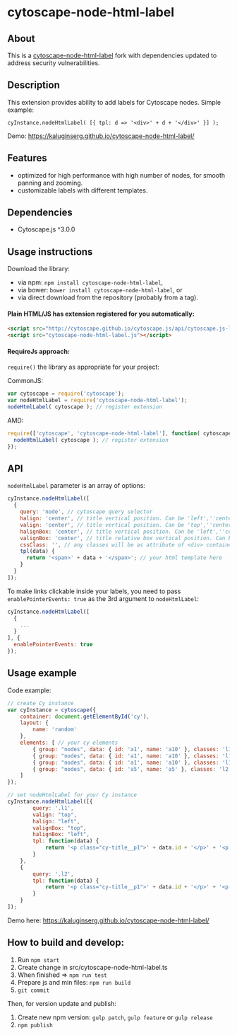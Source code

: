 cytoscape-node-html-label
================================================================================

## About

This is a [cytoscape-node-html-label](https://github.com/kaluginserg/cytoscape-node-html-label) fork with dependencies updated to address security vulnerabilities.

## Description

This extension provides ability to add labels for Cytoscape nodes. Simple example:

`cyInstance.nodeHtmlLabel( [{ tpl: d => '<div>' + d + '</div>' }] );`

Demo: https://kaluginserg.github.io/cytoscape-node-html-label/

## Features
- optimized for high performance with high number of nodes, for smooth panning and zooming.
- customizable labels with different templates.

## Dependencies

 * Cytoscape.js ^3.0.0


## Usage instructions

Download the library:
 * via npm: `npm install cytoscape-node-html-label`,
 * via bower: `bower install cytoscape-node-html-label`, or
 * via direct download from the repository (probably from a tag).

#### Plain HTML/JS has extension registered for you automatically:
```html
<script src="http://cytoscape.github.io/cytoscape.js/api/cytoscape.js-latest/cytoscape.min.js"></script>
<script src="cytoscape-node-html-label.js"></script>
```

#### RequireJs approach:
`require()` the library as appropriate for your project:

CommonJS:
```js
var cytoscape = require('cytoscape');
var nodeHtmlLabel = require('cytoscape-node-html-label');
nodeHtmlLabel( cytoscape ); // register extension
```

AMD:
```js
require(['cytoscape', 'cytoscape-node-html-label'], function( cytoscape, nodeHtmlLabel ){
  nodeHtmlLabel( cytoscape ); // register extension
});
```


## API

`nodeHtmlLabel` parameter is an array of options:

```js
cyInstance.nodeHtmlLabel([
  {
    query: 'node', // cytoscape query selector
    halign: 'center', // title vertical position. Can be 'left',''center, 'right'
    valign: 'center', // title vertical position. Can be 'top',''center, 'bottom'
    halignBox: 'center', // title vertical position. Can be 'left',''center, 'right'
    valignBox: 'center', // title relative box vertical position. Can be 'top',''center, 'bottom'
    cssClass: '', // any classes will be as attribute of <div> container for every title
    tpl(data) {
      return '<span>' + data + '</span>'; // your html template here
    }
  }
]);
```

To make links clickable inside your labels, you need to pass `enablePointerEvents: true` as the 3rd argument to `nodeHtmlLabel`:

```js
cyInstance.nodeHtmlLabel([
  {
    ...
  }
], {
  enablePointerEvents: true
});
```

## Usage example

Code example:
```js
// create Cy instance
var cyInstance = cytoscape({
    container: document.getElementById('cy'),
    layout: {
        name: 'random'
    },
    elements: [ // your cy elements
        { group: "nodes", data: { id: 'a1', name: 'a10' }, classes: 'l1' },
        { group: "nodes", data: { id: 'a1', name: 'a10' }, classes: 'l1' },
        { group: "nodes", data: { id: 'a1', name: 'a10' }, classes: 'l1' },
        { group: "nodes", data: { id: 'a5', name: 'a5' }, classes: 'l2' }
    ]
});

// set nodeHtmlLabel for your Cy instance
cyInstance.nodeHtmlLabel([{
        query: '.l1',
        valign: "top",
        halign: "left",
        valignBox: "top",
        halignBox: "left",
        tpl: function(data) {
            return '<p class="cy-title__p1">' + data.id + '</p>' + '<p  class="cy-title__p2">' + data.name + '</p>';
        }
    },
    {
        query: '.l2',
        tpl: function(data) {
            return '<p class="cy-title__p1">' + data.id + '</p>' + '<p  class="cy-title__p2">' + data.name + '</p>';
        }
    }
]);
```

Demo here: https://kaluginserg.github.io/cytoscape-node-html-label/


## How to build and develop:
1) Run `npm start`
1) Create change in src/cytoscape-node-html-label.ts
1) When finished => `npm run test`
1) Prepare js and min files: `npm run build`
1) `git commit`

Then, for version update and publish:
1) Create new npm version: `gulp patch`, `gulp feature` or `gulp release`
1) `npm publish`
